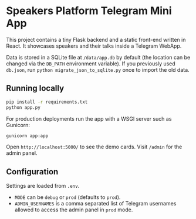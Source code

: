 # Speakers Platform Telegram Mini App

This project contains a tiny Flask backend and a static front-end written in React. It showcases speakers and their talks inside a Telegram WebApp.

Data is stored in a SQLite file at `/data/app.db` by default (the location can be changed via the `DB_PATH` environment variable).
If you previously used `db.json`, run `python migrate_json_to_sqlite.py` once to import the old data.

## Running locally

```bash
pip install -r requirements.txt
python app.py
```

For production deployments run the app with a WSGI server such as Gunicorn:

```bash
gunicorn app:app
```

Open `http://localhost:5000/` to see the demo cards. Visit `/admin` for the admin panel.

## Configuration

Settings are loaded from `.env`.
- `MODE` can be `debug` or `prod` (defaults to `prod`).
- `ADMIN_USERNAMES` is a comma separated list of Telegram usernames allowed to access the admin panel in `prod` mode.
